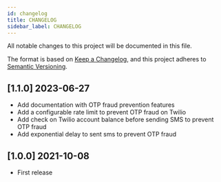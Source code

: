 ```yaml
---
id: changelog
title: CHANGELOG
sidebar_label: CHANGELOG
---
```

All notable changes to this project will be documented in this file.

The format is based on [Keep a Changelog](https://keepachangelog.com/en/1.0.0/),
and this project adheres to [Semantic Versioning](https://semver.org/spec/v2.0.0.html).

## [1.1.0] 2023-06-27

- Add documentation with OTP fraud prevention features
- Add a configurable rate limit to prevent OTP fraud on Twilio
- Add check on Twilio account balance before sending SMS to prevent OTP fraud
- Add exponential delay to sent sms to prevent OTP fraud

## [1.0.0] 2021-10-08

- First release
